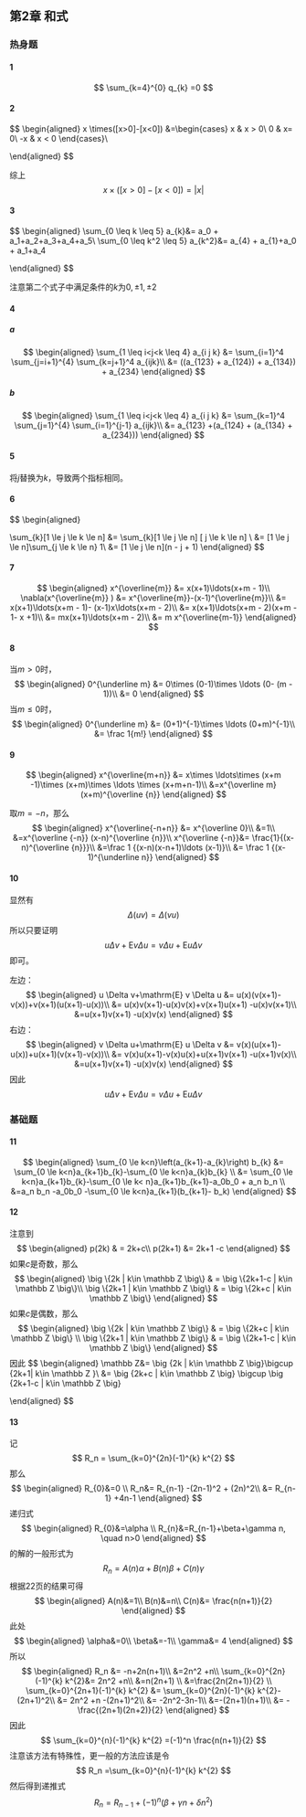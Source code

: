 ## 第2章 和式

### 热身题

#### 1

$$
\sum_{k=4}^{0} q_{k} =0
$$



#### 2

$$
\begin{aligned}
x \times([x>0]-[x<0])
&=\begin{cases}
x & x > 0\\
0 & x= 0\\
-x & x < 0
\end{cases}\\

\end{aligned}
$$

综上
$$
x \times([x>0]-[x<0]) = |x|
$$



#### 3

$$
\begin{aligned}
\sum_{0 \leq k \leq 5} a_{k}&= a_0 + a_1+a_2+a_3+a_4+a_5\\
\sum_{0 \leq k^2 \leq 5} a_{k^2}&= a_{4} + a_{1}+a_0 + a_1+a_4

\end{aligned}
$$

注意第二个式子中满足条件的$k$为$0,\pm 1,\pm2$



#### 4

##### a

$$
\begin{aligned}
\sum_{1 \leq i<j<k \leq 4} a_{i j k}
&= \sum_{i=1}^4 \sum_{j=i+1}^{4} \sum_{k=j+1}^4 a_{ijk}\\
&= ((a_{123} + a_{124}) + a_{134}) + a_{234}
\end{aligned}
$$



##### b

$$
\begin{aligned}
\sum_{1 \leq i<j<k \leq 4} a_{i j k}
&= \sum_{k=1}^4 \sum_{j=1}^{4} \sum_{i=1}^{j-1} a_{ijk}\\
&= a_{123}  +(a_{124} + (a_{134} + a_{234}))
\end{aligned}
$$



#### 5

将$j$替换为$k$，导致两个指标相同。



#### 6

$$
\begin{aligned}

\sum_{k}[1 \le j \le k \le n]
&= \sum_{k}[1 \le j  \le n]  [ j \le k \le n] \\
&= [1 \le j  \le n]\sum_{j \le k \le n} 1\\
&=  [1 \le j  \le n](n - j + 1)
\end{aligned}
$$



#### 7

$$
\begin{aligned}
x^{\overline{m}}
&= x(x+1)\ldots(x+m - 1)\\
\nabla(x^{\overline{m}} )
&= x^{\overline{m}}-(x-1)^{\overline{m}}\\
&= x(x+1)\ldots(x+m - 1)- 
(x-1)x\ldots(x+m - 2)\\
&= x(x+1)\ldots(x+m - 2)(x+m - 1- x +1)\\
&= mx(x+1)\ldots(x+m - 2)\\
&= m x^{\overline{m-1}}
\end{aligned}
$$



#### 8

当$m> 0$时，
$$
\begin{aligned}
0^{\underline m}
&= 0\times (0-1)\times \ldots (0- (m - 1))\\
&= 0
\end{aligned}
$$
当$m\le 0$时，
$$
\begin{aligned}
0^{\underline m}
&= (0+1)^{-1}\times \ldots (0+m)^{-1}\\
&= \frac 1{m!}
\end{aligned}
$$



#### 9

$$
\begin{aligned}
x^{\overline{m+n}}
&= x\times \ldots\times (x+m -1)\times
(x+m)\times \ldots \times (x+m+n-1)\\
&=x^{\overline m} (x+m)^{\overline {n}}
\end{aligned}
$$

取$m=-n$，那么
$$
\begin{aligned}
x^{\overline{-n+n}}
&= x^{\overline 0}\\
&=1\\
&=x^{\overline {-n}} (x-n)^{\overline {n}}\\
x^{\overline {-n}}&= \frac{1}{(x-n)^{\overline {n}}}\\
&=\frac 1 {(x-n)(x-n+1)\ldots (x-1)}\\
&= \frac 1 {(x-1)^{\underline n}}
\end{aligned}
$$



#### 10

显然有
$$
\Delta(uv)=\Delta (vu)
$$
所以只要证明
$$
u \Delta v+\mathrm{E} v \Delta u=
v \Delta u+\mathrm{E} u \Delta v
$$
即可。

左边：
$$
\begin{aligned}
u \Delta v+\mathrm{E} v \Delta u
&= u(x)(v(x+1)-v(x))+v(x+1)(u(x+1)-u(x))\\
&= u(x)v(x+1)-u(x)v(x)+v(x+1)u(x+1) -u(x)v(x+1)\\
&=u(x+1)v(x+1) -u(x)v(x)
\end{aligned}
$$
右边：
$$
\begin{aligned}
v \Delta u+\mathrm{E} u \Delta v
&= v(x)(u(x+1)-u(x))+u(x+1)(v(x+1)-v(x))\\
&= v(x)u(x+1)-v(x)u(x)+u(x+1)v(x+1) -u(x+1)v(x)\\
&=u(x+1)v(x+1) -u(x)v(x)
\end{aligned}
$$
因此
$$
u \Delta v+\mathrm{E} v \Delta u=
v \Delta u+\mathrm{E} u \Delta v
$$


### 基础题

#### 11

$$
\begin{aligned}
\sum_{0 \le k<n}\left(a_{k+1}-a_{k}\right) b_{k}
&= \sum_{0 \le k<n}a_{k+1}b_{k}-\sum_{0 \le k<n}a_{k}b_{k} \\
&= \sum_{0 \le k<n}a_{k+1}b_{k}-\sum_{0 \le k<  n}a_{k+1}b_{k+1}-a_0b_0  + a_n b_n \\
&=a_n b_n  -a_0b_0 -\sum_{0 \le k<n}a_{k+1}(b_{k+1}- b_k)
\end{aligned}
$$



#### 12

注意到
$$
\begin{aligned}
p(2k) & =  2k+c\\
p(2k+1) &= 2k+1 -c
\end{aligned}
$$
如果$c$是奇数，那么
$$
\begin{aligned}
 \big \{2k | k\in \mathbb Z \big\} & =   \big \{2k+1-c | k\in \mathbb Z \big\}\\
 \big \{2k+1 | k\in \mathbb Z \big\} & =   \big \{2k+c | k\in \mathbb Z \big\}
\end{aligned}
$$
如果$c$是偶数，那么
$$
\begin{aligned}
 \big \{2k | k\in \mathbb Z \big\} & =  \big \{2k+c | k\in \mathbb Z \big\}  \\
 \big \{2k+1 | k\in \mathbb Z \big\} & = \big \{2k+1-c | k\in \mathbb Z \big\} 
\end{aligned}
$$
因此
$$
\begin{aligned}
\mathbb Z&= \big \{2k | k\in \mathbb Z \big\}\bigcup \{2k+1| k\in \mathbb Z  \}\\
&= \big \{2k+c | k\in \mathbb Z \big\} \bigcup  \big \{2k+1-c | k\in \mathbb Z \big\} 

\end{aligned}
$$



#### 13

记
$$
R_n = \sum_{k=0}^{2n}(-1)^{k} k^{2}
$$
那么
$$
\begin{aligned}
R_{0}&=0 \\
R_n&= R_{n-1} -(2n-1)^2 + (2n)^2\\
&= R_{n-1} +4n-1
\end{aligned}
$$
递归式
$$
\begin{aligned}
R_{0}&=\alpha \\
R_{n}&=R_{n-1}+\beta+\gamma n, \quad n>0
\end{aligned}
$$
的解的一般形式为
$$
R_{n}=A(n) \alpha+B(n) \beta+C(n) \gamma
$$
根据22页的结果可得
$$
\begin{aligned}
A(n)&=1\\
B(n)&=n\\
C(n)&= \frac{n(n+1)}{2}
\end{aligned}
$$
此处
$$
\begin{aligned}
\alpha&=0\\
\beta&=-1\\
\gamma&= 4
\end{aligned}
$$
所以
$$
\begin{aligned}
R_n &= -n+2n(n+1)\\
&=2n^2 +n\\
\sum_{k=0}^{2n}(-1)^{k} k^{2}&= 2n^2 +n\\
&=n(2n+1) \\
&=\frac{2n(2n+1)}{2} \\
\sum_{k=0}^{2n+1}(-1)^{k} k^{2}
&= \sum_{k=0}^{2n}(-1)^{k} k^{2}-(2n+1)^2\\
&= 2n^2 +n -(2n+1)^2\\
&= -2n^2-3n-1\\
&=-(2n+1)(n+1)\\
&= -\frac{(2n+1)(2n+2)}{2}
\end{aligned}
$$
因此
$$
\sum_{k=0}^{n}(-1)^{k} k^{2}
=(-1)^n \frac{n(n+1)}{2}
$$
注意该方法有特殊性，更一般的方法应该是令
$$
R_n =\sum_{k=0}^{n}(-1)^{k} k^{2}
$$
然后得到递推式
$$
R_{n}=R_{n-1}+(-1)^{n}\left(\beta+\gamma n + \delta n^{2}\right)
$$
